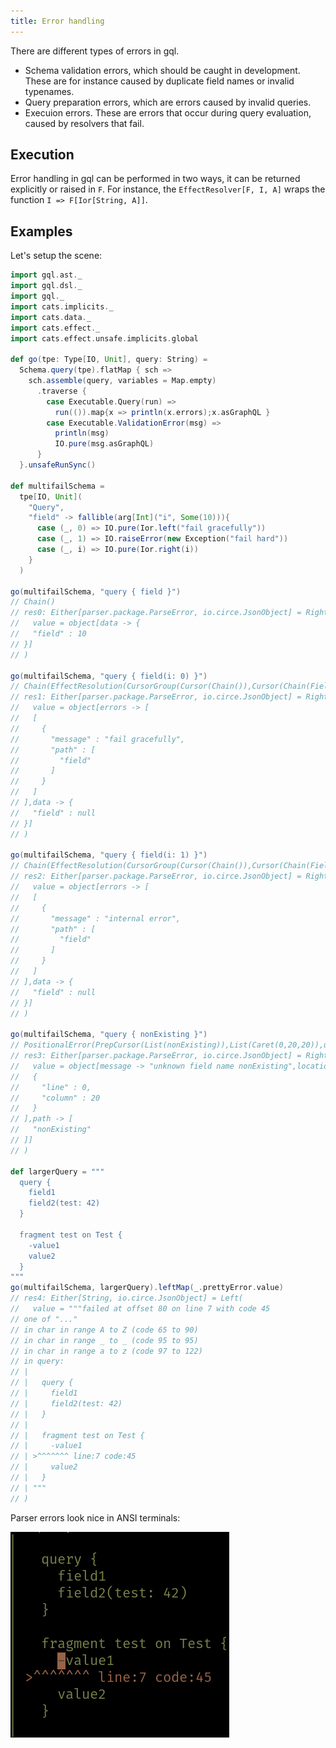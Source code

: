 ```yaml
---
title: Error handling
---
```

There are different types of errors in gql.

* Schema validation errors, which should be caught in development.
These are for instance caused by duplicate field names or invalid typenames.
* Query preparation errors, which are errors caused by invalid queries.
* Execuion errors. These are errors that occur during query evaluation, caused by resolvers that fail.

## Execution
Error handling in gql can be performed in two ways, it can be returned explicitly or raised in `F`.
For instance, the `EffectResolver[F, I, A]` wraps the function `I => F[Ior[String, A]]`.

## Examples
Let's setup the scene:
```scala
import gql.ast._
import gql.dsl._
import gql._
import cats.implicits._
import cats.data._
import cats.effect._
import cats.effect.unsafe.implicits.global

def go(tpe: Type[IO, Unit], query: String) = 
  Schema.query(tpe).flatMap { sch =>
    sch.assemble(query, variables = Map.empty)
      .traverse { 
        case Executable.Query(run) => 
          run(()).map{x => println(x.errors);x.asGraphQL }
        case Executable.ValidationError(msg) =>
          println(msg)
          IO.pure(msg.asGraphQL)
      }
  }.unsafeRunSync()
  
def multifailSchema = 
  tpe[IO, Unit](
    "Query", 
    "field" -> fallible(arg[Int]("i", Some(10))){ 
      case (_, 0) => IO.pure(Ior.left("fail gracefully"))
      case (_, 1) => IO.raiseError(new Exception("fail hard"))
      case (_, i) => IO.pure(Ior.right(i))
    }
  )
  
go(multifailSchema, "query { field }")
// Chain()
// res0: Either[parser.package.ParseError, io.circe.JsonObject] = Right(
//   value = object[data -> {
//   "field" : 10
// }]
// )

go(multifailSchema, "query { field(i: 0) }")
// Chain(EffectResolution(CursorGroup(Cursor(Chain()),Cursor(Chain(Field(1,field))),1),Right(fail gracefully),()))
// res1: Either[parser.package.ParseError, io.circe.JsonObject] = Right(
//   value = object[errors -> [
//   [
//     {
//       "message" : "fail gracefully",
//       "path" : [
//         "field"
//       ]
//     }
//   ]
// ],data -> {
//   "field" : null
// }]
// )

go(multifailSchema, "query { field(i: 1) }")
// Chain(EffectResolution(CursorGroup(Cursor(Chain()),Cursor(Chain(Field(1,field))),1),Left(java.lang.Exception: fail hard),()))
// res2: Either[parser.package.ParseError, io.circe.JsonObject] = Right(
//   value = object[errors -> [
//   [
//     {
//       "message" : "internal error",
//       "path" : [
//         "field"
//       ]
//     }
//   ]
// ],data -> {
//   "field" : null
// }]
// )

go(multifailSchema, "query { nonExisting }")
// PositionalError(PrepCursor(List(nonExisting)),List(Caret(0,20,20)),unknown field name nonExisting)
// res3: Either[parser.package.ParseError, io.circe.JsonObject] = Right(
//   value = object[message -> "unknown field name nonExisting",locations -> [
//   {
//     "line" : 0,
//     "column" : 20
//   }
// ],path -> [
//   "nonExisting"
// ]]
// )

def largerQuery = """
  query {
    field1
    field2(test: 42)
  }
  
  fragment test on Test {
    -value1
    value2 
  }
"""
go(multifailSchema, largerQuery).leftMap(_.prettyError.value)
// res4: Either[String, io.circe.JsonObject] = Left(
//   value = """failed at offset 80 on line 7 with code 45
// one of "..."
// in char in range A to Z (code 65 to 90)
// in char in range _ to _ (code 95 to 95)
// in char in range a to z (code 97 to 122)
// in query:
// | 
// |   query {
// |     field1
// |     field2(test: 42)
// |   }
// |   
// |   fragment test on Test {
// |     -value1
// | >^^^^^^^ line:7 code:45
// |     value2 
// |   }
// | """
// )
```
Parser errors look nice in ANSI terminals:

![Terminal output](./error_image.png)
